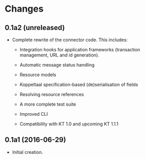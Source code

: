 Changes
=======

0.1a2 (unreleased)
------------------

- Complete rewrite of the connector code. This includes:

  - Integration hooks for application frameworks (transaction management, URL     and id generation).

  - Automatic message status handling

  - Resource models

  - Koppeltaal specification-based (de)serialisation of fields

  - Resolving resource references

  - A more complete test suite

  - Improved CLI

  - Compatibility with KT 1.0 and upcoming KT 1.1.1

0.1a1 (2016-06-29)
------------------

- Initial creation.
